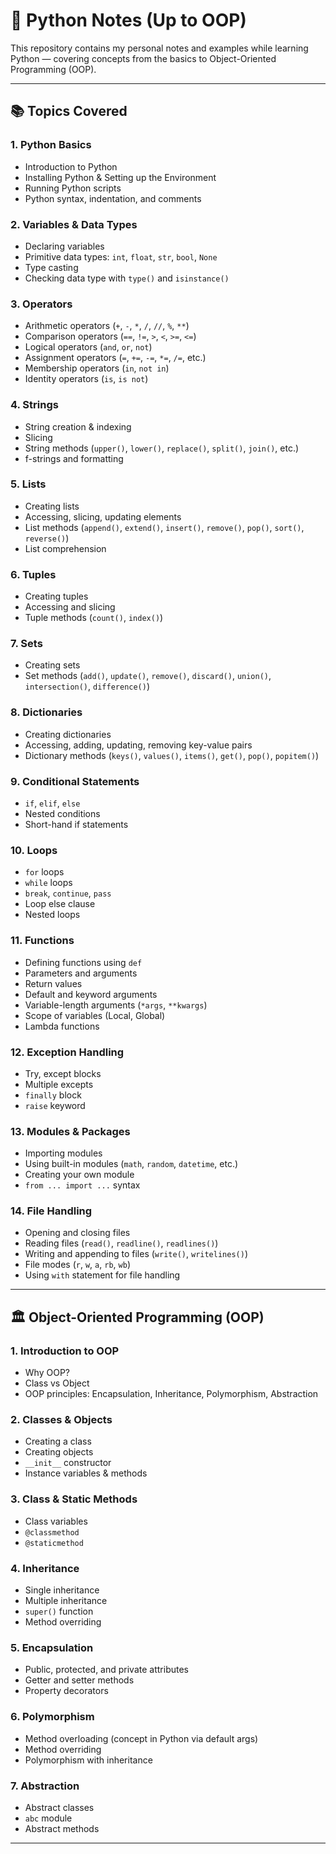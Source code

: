 # 🐍 Python Notes (Up to OOP)

This repository contains my personal notes and examples while learning Python — covering concepts from the basics to Object-Oriented Programming (OOP).

---

## 📚 Topics Covered

### 1. Python Basics
- Introduction to Python
- Installing Python & Setting up the Environment
- Running Python scripts
- Python syntax, indentation, and comments

### 2. Variables & Data Types
- Declaring variables
- Primitive data types: `int`, `float`, `str`, `bool`, `None`
- Type casting
- Checking data type with `type()` and `isinstance()`

### 3. Operators
- Arithmetic operators (`+`, `-`, `*`, `/`, `//`, `%`, `**`)
- Comparison operators (`==`, `!=`, `>`, `<`, `>=`, `<=`)
- Logical operators (`and`, `or`, `not`)
- Assignment operators (`=`, `+=`, `-=`, `*=`, `/=`, etc.)
- Membership operators (`in`, `not in`)
- Identity operators (`is`, `is not`)

### 4. Strings
- String creation & indexing
- Slicing
- String methods (`upper()`, `lower()`, `replace()`, `split()`, `join()`, etc.)
- f-strings and formatting

### 5. Lists
- Creating lists
- Accessing, slicing, updating elements
- List methods (`append()`, `extend()`, `insert()`, `remove()`, `pop()`, `sort()`, `reverse()`)
- List comprehension

### 6. Tuples
- Creating tuples
- Accessing and slicing
- Tuple methods (`count()`, `index()`)

### 7. Sets
- Creating sets
- Set methods (`add()`, `update()`, `remove()`, `discard()`, `union()`, `intersection()`, `difference()`)

### 8. Dictionaries
- Creating dictionaries
- Accessing, adding, updating, removing key-value pairs
- Dictionary methods (`keys()`, `values()`, `items()`, `get()`, `pop()`, `popitem()`)

### 9. Conditional Statements
- `if`, `elif`, `else`
- Nested conditions
- Short-hand if statements

### 10. Loops
- `for` loops
- `while` loops
- `break`, `continue`, `pass`
- Loop else clause
- Nested loops

### 11. Functions
- Defining functions using `def`
- Parameters and arguments
- Return values
- Default and keyword arguments
- Variable-length arguments (`*args`, `**kwargs`)
- Scope of variables (Local, Global)
- Lambda functions

### 12. Exception Handling
- Try, except blocks
- Multiple excepts
- `finally` block
- `raise` keyword

### 13. Modules & Packages
- Importing modules
- Using built-in modules (`math`, `random`, `datetime`, etc.)
- Creating your own module
- `from ... import ...` syntax

### 14. File Handling
- Opening and closing files
- Reading files (`read()`, `readline()`, `readlines()`)
- Writing and appending to files (`write()`, `writelines()`)
- File modes (`r`, `w`, `a`, `rb`, `wb`)
- Using `with` statement for file handling

---

## 🏛 Object-Oriented Programming (OOP)

### 1. Introduction to OOP
- Why OOP?
- Class vs Object
- OOP principles: Encapsulation, Inheritance, Polymorphism, Abstraction

### 2. Classes & Objects
- Creating a class
- Creating objects
- `__init__` constructor
- Instance variables & methods

### 3. Class & Static Methods
- Class variables
- `@classmethod`
- `@staticmethod`

### 4. Inheritance
- Single inheritance
- Multiple inheritance
- `super()` function
- Method overriding

### 5. Encapsulation
- Public, protected, and private attributes
- Getter and setter methods
- Property decorators

### 6. Polymorphism
- Method overloading (concept in Python via default args)
- Method overriding
- Polymorphism with inheritance

### 7. Abstraction
- Abstract classes
- `abc` module
- Abstract methods

---

